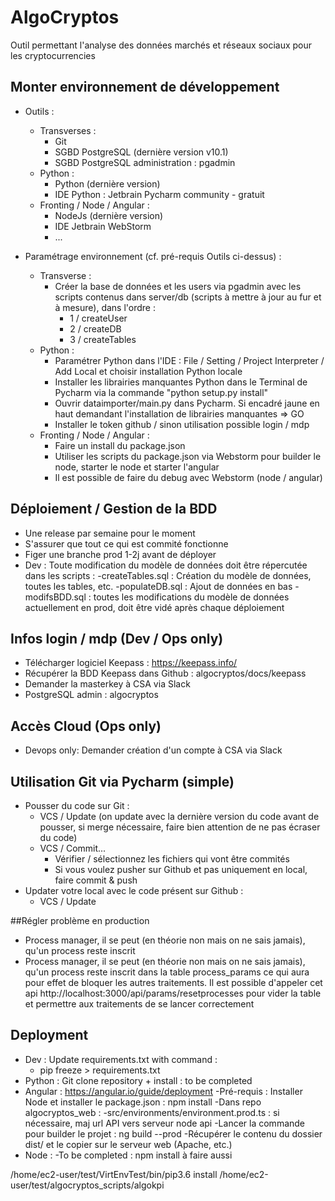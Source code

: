 # AlgoCryptos
Outil permettant l'analyse des données marchés et réseaux sociaux pour les cryptocurrencies

## Monter environnement de développement
- Outils :
    - Transverses :
        - Git
        - SGBD PostgreSQL (dernière version v10.1)
        - SGBD PostgreSQL administration : pgadmin
    - Python :
        - Python (dernière version)
        - IDE Python : Jetbrain Pycharm community - gratuit
    - Fronting / Node / Angular :
        - NodeJs (dernière version)
        - IDE Jetbrain WebStorm
        - ...
    
- Paramétrage environnement (cf. pré-requis Outils ci-dessus) :
    - Transverse :
        - Créer la base de données et les users via pgadmin avec les scripts contenus dans server/db (scripts à mettre à jour au fur et à mesure), dans l'ordre :
            - 1 / createUser
            - 2 / createDB
            - 3 / createTables
    - Python :
        - Paramétrer Python dans l'IDE : File / Setting / Project Interpreter / Add Local et choisir installation Python locale
        - Installer les librairies manquantes Python dans le Terminal de Pycharm via la commande "python setup.py install"
        - Ouvrir dataimporter/main.py dans Pycharm. Si encadré jaune en haut demandant l'installation de librairies manquantes => GO
        - Installer le token github / sinon utilisation possible login / mdp
    - Fronting / Node / Angular :
        - Faire un install du package.json
        - Utiliser les scripts du package.json via Webstorm pour builder le node, starter le node et starter l'angular
        - Il est possible de faire du debug avec Webstorm (node / angular)

## Déploiement / Gestion de la BDD
- Une release par semaine pour le moment
- S'assurer que tout ce qui est commité fonctionne
- Figer une branche prod 1-2j avant de déployer
- Dev : Toute modification du modèle de données doit être répercutée dans les scripts :
    -createTables.sql : Création du modèle de données, toutes les tables, etc.
    -populateDB.sql : Ajout de données en bas
    -modifsBDD.sql : toutes les modifications du modèle de données actuellement en prod, doit être vidé après chaque déploiement

## Infos login / mdp (Dev / Ops only)
- Télécharger logiciel Keepass : https://keepass.info/
- Récupérer la BDD Keepass dans Github : algocryptos/docs/keepass
- Demander la masterkey à CSA via Slack
- PostgreSQL admin : algocryptos

## Accès Cloud (Ops only)
- Devops only: Demander création d'un compte à CSA via Slack


## Utilisation Git via Pycharm (simple)
- Pousser du code sur Git : 
    - VCS / Update (on update avec la dernière version du code avant de pousser, si merge nécessaire, faire bien attention de ne pas écraser du code)
    - VCS / Commit...
        - Vérifier / sélectionnez les fichiers qui vont être commités
        - Si vous voulez pusher sur Github et pas uniquement en local, faire commit & push
- Updater votre local avec le code présent sur Github :
    - VCS / Update
    
##Régler problème en production
- Process manager, il se peut (en théorie non mais on ne sais jamais), qu'un process reste inscrit
- Process manager, il se peut (en théorie non mais on ne sais jamais), qu'un process reste inscrit
dans la table process_params ce qui aura pour effet de bloquer les autres traitements.
Il est possible d'appeler cet api http://localhost:3000/api/params/resetprocesses pour vider la table
et permettre aux traitements de se lancer correctement

## Deployment
- Dev : Update requirements.txt with command :
    - pip freeze > requirements.txt
- Python : Git clone repository + install : to be completed
- Angular : https://angular.io/guide/deployment
    -Pré-requis : Installer Node et installer le package.json : npm install
    -Dans repo algocryptos_web : 
        -src/environments/environment.prod.ts : si nécessaire, maj url API vers serveur node api
        -Lancer la commande pour builder le projet : ng build --prod
        -Récupérer le contenu du dossier dist/ et le copier sur le serveur web (Apache, etc.)
- Node :
    -To be completed : npm install à faire aussi
    
    
/home/ec2-user/test/VirtEnvTest/bin/pip3.6 install /home/ec2-user/test/algocryptos_scripts/algokpi    